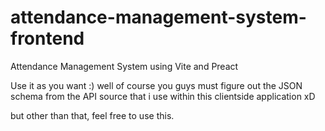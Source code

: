 # attendance-management-system-frontend
Attendance Management System using Vite and Preact

Use it as you want :) well of course you guys must figure out the JSON schema from the API source that i use within this clientside application xD

but other than that, feel free to use this.
